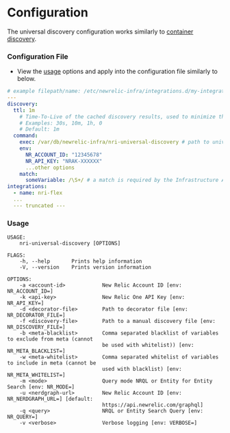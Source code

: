 # Configuration

The universal discovery configuration works similarly to [container discovery](https://docs.newrelic.com/docs/integrations/host-integrations/installation/container-auto-discovery-host-integrations).

### Configuration File

- View the [usage](#Usage) options and apply into the configuration file similarly to below.

```yaml
# example filepath/name: /etc/newrelic-infra/integrations.d/my-integration-with-discovery.yml
---
discovery:
  ttl: 1m
    # Time-To-Live of the cached discovery results, used to minimize the number of discovery processes. Define as a number followed by a time unit (s, m or h).
    # Examples: 30s, 10m, 1h, 0
    # Default: 1m
  command:
    exec: /var/db/newrelic-infra/nri-universal-discovery # path to universal discovery binary
    env:
      NR_ACCOUNT_ID: "12345678"
      NR_API_KEY: "NRAK-XXXXXX"
      ...other options
    match:
      someVariable: /\S+/ # a match is required by the Infrastructure Agent
integrations:
  - name: nri-flex
  ...
  --- truncated ---
```

### Usage

```
USAGE:
    nri-universal-discovery [OPTIONS]

FLAGS:
    -h, --help       Prints help information
    -V, --version    Prints version information

OPTIONS:
    -a <account-id>            New Relic Account ID [env: NR_ACCOUNT_ID=]
    -k <api-key>               New Relic One API Key [env: NR_API_KEY=]
    -d <decorator-file>        Path to decorator file [env: NR_DECORATOR_FILE=]
    -f <discovery-file>        Path to a manual discovery file [env: NR_DISCOVERY_FILE=]
    -b <meta-blacklist>        Comma separated blacklist of variables to exclude from meta (cannot
                               be used with whitelist)) [env: NR_META_BLACKLIST=]
    -w <meta-whitelist>        Comma separated whitelist of variables to include in meta (cannot be
                               used with blacklist) [env: NR_META_WHITELIST=]
    -m <mode>                  Query mode NRQL or Entity for Entity Search [env: NR_MODE=]
    -u <nerdgraph-url>         New Relic Account ID [env: NR_NERDGRAPH_URL=] [default:
                               https://api.newrelic.com/graphql]
    -q <query>                 NRQL or Entity Search Query [env: NR_QUERY=]
    -v <verbose>               Verbose logging [env: VERBOSE=]
```
